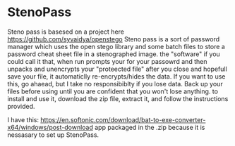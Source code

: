 # StenoPass
Steno pass is basesed on a project here https://github.com/syvaidya/openstego
Steno pass is a sort of password manager which uses the open stego library and some batch files to store a password cheat sheet file in a stenographed image. 
the "software" if you could call it that, when run prompts your for your passowrd and then unpacks and unencrypts your "proteected file"
after you close and hopefull save your file, it automaticlly re-encrypts/hides the data. 
If you want to use this, go ahaead, but I take no responsibiblty if you lose data.  Back up your files before using until you are confident that you won't lose anything. 
to install and use it, download the zip file, extract it, and follow the instructions provided. 

I have this: https://en.softonic.com/download/bat-to-exe-converter-x64/windows/post-download app packaged in the .zip because it is nessasary to set 
up StenoPass. 
